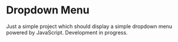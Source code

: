 # Dropdown Menu

Just a simple project which should display a simple dropdown menu powered by JavaScript. Development in progress.

